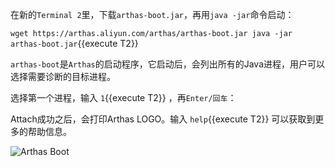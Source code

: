 在新的`Terminal 2`里，下载`arthas-boot.jar`，再用`java -jar`命令启动：

`wget https://arthas.aliyun.com/arthas/arthas-boot.jar
java -jar arthas-boot.jar`{{execute T2}}

`arthas-boot`是`Arthas`的启动程序，它启动后，会列出所有的Java进程，用户可以选择需要诊断的目标进程。

选择第一个进程，输入 `1`{{execute T2}} ，再`Enter/回车`：

Attach成功之后，会打印Arthas LOGO。输入 `help`{{execute T2}} 可以获取到更多的帮助信息。

![Arthas Boot](../../assets/arthas-boot.png)

